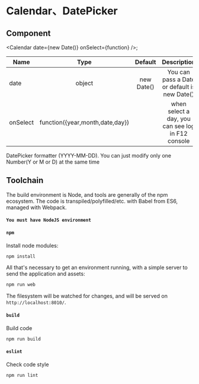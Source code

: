 # Calendar、DatePicker

## Component

<Calendar date={new Date()} onSelect={function} />;

| Name     |              Type               |  Default   |                    Description                    |
| -------- | :-----------------------------: | :--------: | :-----------------------------------------------: |
| date     |             object              | new Date() |   You can pass a Date or default is new Date()    |
| onSelect | function({year,month,date,day}) |            | when select a day, you can see log in F12 console |

DatePicker formatter (YYYY-MM-DD).
You can just modify only one Number(Y or M or D) at the same time

## Toolchain

The build environment is Node, and tools are generally of the npm ecosystem. The code is transpiled/polyfilled/etc. with Babel from ES6, managed with Webpack.

#### `You must have NodeJS environment`

#### `npm`

Install node modules:

```bash
npm install
```

All that's necessary to get an environment running, with a simple server to send the application and assets:

```bash
npm run web
```

The filesystem will be watched for changes, and will be served on
`http://localhost:8010/`.

#### `build`

Build code

```bash
npm run build
```

#### `eslint`

Check code style

```bash
npm run lint
```
